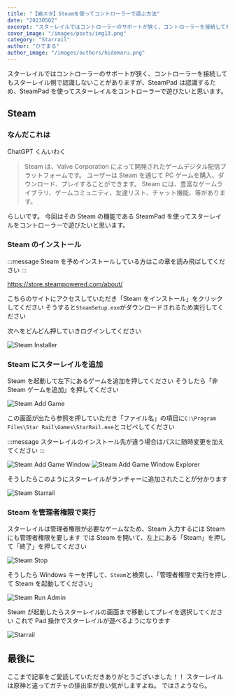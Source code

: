 ```yaml
---
title: "【崩スタ】Steamを使ってコントローラーで遊ぶ方法"
date: "20230502"
excerpt: "スターレイルではコントローラーのサポートが狭く、コントローラーを接続してもスターレイル側で認識しないことがありますが、SteamPadは認識するため、SteamPadを使ってスターレイルをコントローラーで遊びたいと思います。"
cover_image: "/images/posts/img13.png"
category: "Starrail"
author: "ひでまる"
author_image: "/images/authors/hidemaru.png"
---
```


スターレイルではコントローラーのサポートが狭く、コントローラーを接続してもスターレイル側で認識しないことがありますが、SteamPad は認識するため、SteamPad を使ってスターレイルをコントローラーで遊びたいと思います。

## Steam

### なんだこれは

ChatGPT くんいわく

> Steam は、Valve Corporation によって開発されたゲームデジタル配信プラットフォームです。
> ユーザーは Steam を通じて PC ゲームを購入、ダウンロード、プレイすることができます。
> Steam には、豊富なゲームライブラリ、ゲームコミュニティ、友達リスト、チャット機能、等があります。

らしいです。
今回はその Steam の機能である SteamPad を使ってスターレイルをコントローラーで遊びたいと思います。

### Steam のインストール

:::message
Steam を予めインストールしている方はこの章を読み飛ばしてください
:::

https://store.steampowered.com/about/

こちらのサイトにアクセスしていただき「Steam をインストール」をクリックしてください
そうすると`SteamSetup.exe`がダウンロードされるため実行してください

次へをどんどん押していきログインしてください

![Steam Installer](/images/posts/inside/img23.png)

### Steam にスターレイルを追加

Steam を起動して左下にあるゲームを追加を押してください
そうしたら「非 Steam ゲームを追加」を押してください

![Steam Add Game](/images/posts/inside/img24.png)

この画面が出たら参照を押していただき「ファイル名」の項目に`C:\Program Files\Star Rail\Games\StarRail.exe`とコピペしてください

:::message
スターレイルのインストール先が違う場合はパスに随時変更を加えてください
:::

![Steam Add Game Window](/images/posts/inside/img25.png)
![Steam Add Game Window Explorer](/images/posts/inside/img26.png)

そうしたらこのようにスターレイルがランチャーに追加されたことが分かります

![Steam Starrail](/images/posts/inside/img27.png)

### Steam を管理者権限で実行

スターレイルは管理者権限が必要なゲームなため、Steam 入力するには Steam にも管理者権限を要します
では Steam を開いて、左上にある「Steam」を押して「終了」を押してください

![Steam Stop](/images/posts/inside/img28.png)

そうしたら Windows キーを押して、`Steam`と検索し、「管理者権限で実行を押して Steam を起動してください」

![Steam Run Admin](/images/posts/inside/img29.png)

Steam が起動したらスターレイルの画面まで移動してプレイを選択してください
これで Pad 操作でスターレイルが遊べるようになります

![Starrail](/images/posts/inside/img30.png)

## 最後に

ここまで記事をご愛読していただきありがとうございました！！
スターレイルは原神と違ってガチャの排出率が良い気がしますよね。
ではさようなら。
